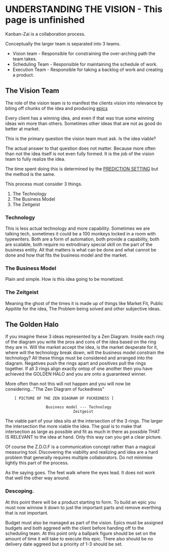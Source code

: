 # UNDERSTANDING THE VISION - This page is unfinished

Kanban-Zai is a collaboration process.  

Conceptually the larger team is separated into 3 teams.

* Vision team       - Responsible for constraining the over-arching path the team takes.
* Scheduling Team     - Responsible for maintaining the schedule of work.
* Execution Team    - Responsible for taking a backlog of work and creating a product.

## The Vision Team

The role of the vision team is to manifest the clients vision into relevance by biting off chunks of the idea and 
producing [epics](https://github.com/Kanban-Zai/kanban-zai-core/blob/main/exposition/what-are-epics.ms) 

Every client has a winning idea, and even if that was true some winning ideas win more than others.  Sometimes other
ideas that are not as good do better at market.

This is the primary question the vision team must ask.  Is the idea viable?
 
The actual answer to that question does not matter.  Because more often than not the idea itself is not even fully 
formed.  It is the job of the vision team to fully realize the idea. 
 
The time spent doing this is determined by the [PREDICTION SETTING](https://github.com/Kanban-Zai/kanban-zai-core/blob/main/extensions/setting-predictions.md) but the method is the same.

This process must consider 3 things.

1. The Technology
2. The Business Model
3. The Zeitgeist
 
### Technology
This is less actual technology and more capability. Sometimes we are talking tech, sometimes it could be a 100 monkeys
locked in a room with typewriters.  Both are a form of automation, both provide a capability, both are scalable,
both require no extrodinary special skill on the part of the business entity.  All that matters is what can be done and
what cannot be done and how that fits the business model and the market.

### The Business Model
Plain and simple. How is this idea going to be monetized.

### The Zeitgeist
Meaning the ghost of the times it is made up of things like Market Fit, Public Appitite for the idea, The Problem 
being solved and other subjective ideas.
 
## The Golden Halo

If you imagine these 3 ideas represented by a Zen Diagram.  Inside each ring of the diagram you write the pros
and cons of the idea based on the ring they are in.  Will the market accept the idea, is the market desperate for it,
where will the technology break down, will the business model constrain the technology?  All these things must be 
considered and arranged into the diagram.  Negatives push the rings apart and positives pull the rings together.  If
all 3 rings align exactly ontop of one another then you have achieved the GOLDEN HALO and you are onto a guaranteed winner.

More often than not this will not happen and you will now be considering..."The Zen Diagram of fuckedness"

        [ PICTURE OF THE ZEN DIAGRAM OF FUCKEDNESS ]
        
                      Business model --- Technology
                                  Zeitgeist

The viable part of your idea sits at the intersection of the 3 rings.  The larger the intersection the more viable the 
idea.  The goal is to make that intersection as large as possible and fit as much in there as possible THAT IS RELEVANT
to the idea at hand.  Only this way can you get a clear picture.

Of course the Z.D.O.F is a communication concept rather than a magical measuring tool.  Discovering the viability and
realizing and idea are a hard problem that generally requires multiple collaborators.  Do not minimise lightly this part
 of the process.  
 
As the saying goes.  The feet walk where the eyes lead.  It does not work that well the other way around. 

### Descoping.
At this point there will be a product starting to form.  To build an epic you must now winnow it down to just the 
important parts and remove everthing that is not important.

Budget must also be managed as part of the vision.  Epics must be assigned budgets and both aggreed with the client 
before handing off to the scheduling team.  At this point only a ballpark figure should be set on the amount of time
it will take to execute this epic.  There also should be no delivery date aggreed but a priority of 1-3 should be set.

